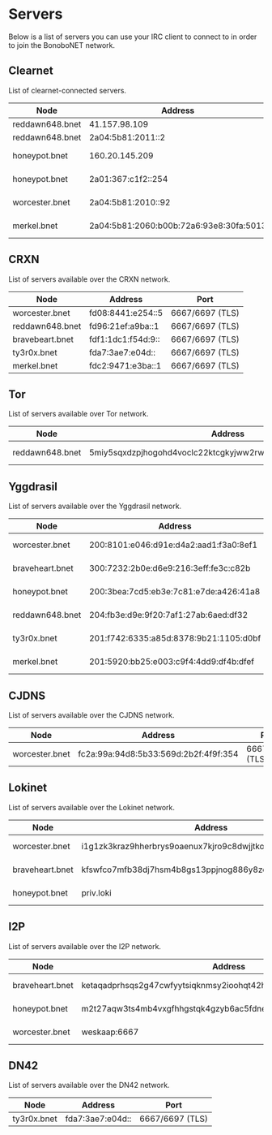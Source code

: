 Servers
=======

Below is a list of servers you can use your IRC client to connect to in order to join the BonoboNET network.

## Clearnet

List of clearnet-connected servers.

| Node      |  Address    | Port     |
|-----------|-------------|----------|
| reddawn648.bnet | 41.157.98.109 | 9006 |
| reddawn648.bnet | 2a04:5b81:2011::2 | 9006 |
| honeypot.bnet | 160.20.145.209 | 6667/6697 (TLS) |
| honeypot.bnet | 2a01:367:c1f2::254 | 6667/6697 (TLS) |
| worcester.bnet | 2a04:5b81:2010::92 | 6667/6697 (TLS) |
| merkel.bnet | 2a04:5b81:2060:b00b:72a6:93e8:30fa:5013 | 6667/6697 (TLS) |

## CRXN

List of servers available over the CRXN network.

| Node      |  Address    | Port     |
|-----------|-------------|----------|
| worcester.bnet | fd08:8441:e254::5 | 6667/6697 (TLS) |
| reddawn648.bnet | fd96:21ef:a9ba::1 | 6667/6697 (TLS) |
| bravebeart.bnet | fdf1:1dc1:f54d:9:: | 6667/6697 (TLS) |
| ty3r0x.bnet     | fda7:3ae7:e04d:: | 6667/6697 (TLS) |
| merkel.bnet     | fdc2:9471:e3ba::1 | 6667/6697 (TLS) |

## Tor

List of servers available over Tor network.

| Node      |  Address    | Port     |
|-----------|-------------|----------|
| reddawn648.bnet | 5miy5sqxdzpjhogohd4voclc22ktcgkyjww2rwgs6j7ygsa7tdai7cqd.onion | 6667/6697 (TLS) |

## Yggdrasil

List of servers available over the Yggdrasil network.

| Node      |  Address    | Port     |
|-----------|-------------|----------|
| worcester.bnet | 200:8101:e046:d91e:d4a2:aad1:f3a0:8ef1 | 6667/6697 (TLS) |
| braveheart.bnet | 300:7232:2b0e:d6e9:216:3eff:fe3c:c82b | 6667/6697 (TLS) |
| honeypot.bnet | 200:3bea:7cd5:eb3e:7c81:e7de:a426:41a8 | 6667/6697 (TLS) |
| reddawn648.bnet | 204:fb3e:d9e:9f20:7af1:27ab:6aed:df32 | 6667/6697 (TLS) |
| ty3r0x.bnet    | 201:f742:6335:a85d:8378:9b21:1105:d0bf | 6667/6697 (TLS) |
| merkel.bnet    | 201:5920:bb25:e003:c9f4:4dd9:df4b:dfef | 6667/6697 (TLS) |

## CJDNS

List of servers available over the CJDNS network.

| Node      |  Address    | Port     |
|-----------|-------------|----------|
| worcester.bnet | fc2a:99a:94d8:5b33:569d:2b2f:4f9f:354 | 6667/6697 (TLS) |

## Lokinet

List of servers available over the Lokinet network.

| Node      |  Address    | Port     |
|-----------|-------------|----------|
| worcester.bnet | i1g1zk3kraz9hherbrys9oaenux7kjro9c8dwjjtkong4m6eydfy.loki | 6667/6697 (TLS) |
| braveheart.bnet | kfswfco7mfb38dj7hsm4b8gs13ppjnog886y8zcgzno4jt16cepy.loki | 6667/6697 (TLS) |
| honeypot.bnet | priv.loki | 6667/6697 (TLS) |

## I2P

List of servers available over the I2P network.

| Node      |  Address    | Type     |
|-----------|-------------|----------|
| braveheart.bnet | ketaqadprhsqs2g47cwfyytsiqknmsy2ioohqt42htrbcsxpbjda.b32.i2p | No SSL/TLS |
| honeypot.bnet | m2t27aqw3ts4mb4vxgfhhgstqk4gzyb6ac5fdnezmsf2xbbtdiiq.b32.i2p:6667 | No SSL/TLS |
| worcester.bnet | weskaap:6667 | No SSL/TLS |

## DN42

List of servers available over the DN42 network.

| Node      |  Address    | Port     |
|-----------|-------------|----------|
| ty3r0x.bnet | fda7:3ae7:e04d:: | 6667/6697 (TLS) |
